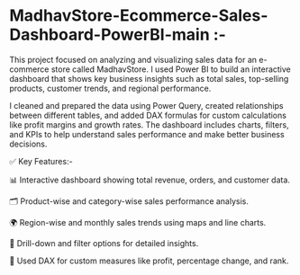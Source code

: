 # MadhavStore-Ecommerce-Sales-Dashboard-PowerBI-main :- 
This project focused on analyzing and visualizing sales data for an e-commerce store called MadhavStore. I used Power BI to build an interactive dashboard that shows key business insights such as total sales, top-selling products, customer trends, and regional performance.

I cleaned and prepared the data using Power Query, created relationships between different tables, and added DAX formulas for custom calculations like profit margins and growth rates. The dashboard includes charts, filters, and KPIs to help understand sales performance and make better business decisions.

✅ Key Features:-

📊 Interactive dashboard showing total revenue, orders, and customer data.

🗂️ Product-wise and category-wise sales performance analysis.

🌍 Region-wise and monthly sales trends using maps and line charts.

🔎 Drill-down and filter options for detailed insights.

🧮 Used DAX for custom measures like profit, percentage change, and rank.











